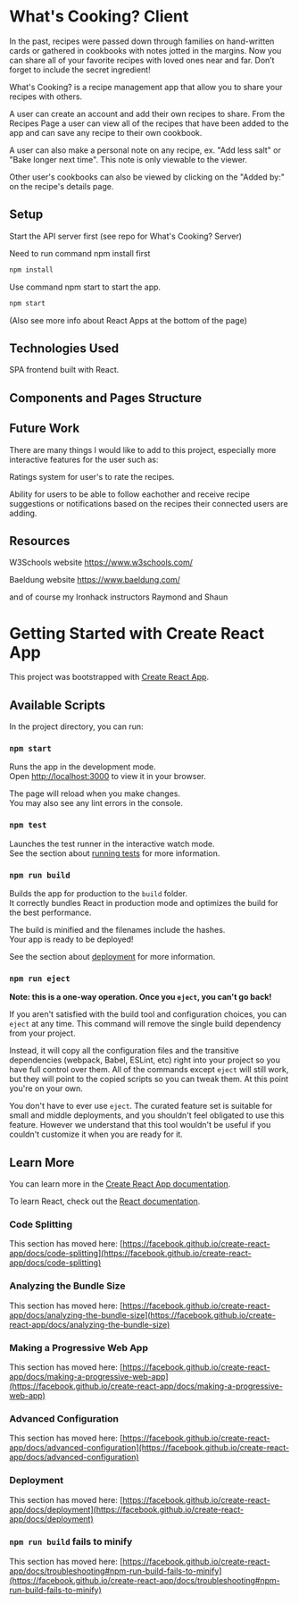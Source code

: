 # What's Cooking? Client

In the past, recipes were passed down through families on hand-written cards or gathered in cookbooks with notes jotted in the margins.
Now you can share all of your favorite recipes with loved ones near and far. Don’t forget to include the secret ingredient!

What's Cooking? is a recipe management app that allow you to share your recipes with others. 

A user can create an account and add their own recipes to share. From the Recipes Page a user can view all of the recipes that have been added to the app and can save any recipe to their own cookbook. 

A user can also make a personal note on any recipe, ex. "Add less salt" or "Bake longer next time". This note is only viewable to the viewer.

Other user's cookbooks can also be viewed by clicking on the "Added by:" on the recipe's details page. 


## Setup

Start the API server first (see repo for What's Cooking? Server)

Need to run command npm install first
```bash
npm install 
```

Use command npm start to start the app.
```bash
npm start
```
(Also see more info about React Apps at the bottom of the page)

## Technologies Used
SPA frontend built with React.

## Components and Pages Structure



## Future Work
There are many things I would like to add to this project, especially more interactive features for the user such as:

Ratings system for user's to rate the recipes.

Ability for users to be able to follow eachother and receive recipe suggestions or notifications based on the recipes their connected users are adding. 

## Resources
W3Schools website https://www.w3schools.com/

Baeldung website https://www.baeldung.com/

and of course my Ironhack instructors Raymond and Shaun



# Getting Started with Create React App

This project was bootstrapped with [Create React App](https://github.com/facebook/create-react-app).

## Available Scripts

In the project directory, you can run:

### `npm start`

Runs the app in the development mode.\
Open [http://localhost:3000](http://localhost:3000) to view it in your browser.

The page will reload when you make changes.\
You may also see any lint errors in the console.

### `npm test`

Launches the test runner in the interactive watch mode.\
See the section about [running tests](https://facebook.github.io/create-react-app/docs/running-tests) for more information.

### `npm run build`

Builds the app for production to the `build` folder.\
It correctly bundles React in production mode and optimizes the build for the best performance.

The build is minified and the filenames include the hashes.\
Your app is ready to be deployed!

See the section about [deployment](https://facebook.github.io/create-react-app/docs/deployment) for more information.

### `npm run eject`

**Note: this is a one-way operation. Once you `eject`, you can't go back!**

If you aren't satisfied with the build tool and configuration choices, you can `eject` at any time. This command will remove the single build dependency from your project.

Instead, it will copy all the configuration files and the transitive dependencies (webpack, Babel, ESLint, etc) right into your project so you have full control over them. All of the commands except `eject` will still work, but they will point to the copied scripts so you can tweak them. At this point you're on your own.

You don't have to ever use `eject`. The curated feature set is suitable for small and middle deployments, and you shouldn't feel obligated to use this feature. However we understand that this tool wouldn't be useful if you couldn't customize it when you are ready for it.

## Learn More

You can learn more in the [Create React App documentation](https://facebook.github.io/create-react-app/docs/getting-started).

To learn React, check out the [React documentation](https://reactjs.org/).

### Code Splitting

This section has moved here: [https://facebook.github.io/create-react-app/docs/code-splitting](https://facebook.github.io/create-react-app/docs/code-splitting)

### Analyzing the Bundle Size

This section has moved here: [https://facebook.github.io/create-react-app/docs/analyzing-the-bundle-size](https://facebook.github.io/create-react-app/docs/analyzing-the-bundle-size)

### Making a Progressive Web App

This section has moved here: [https://facebook.github.io/create-react-app/docs/making-a-progressive-web-app](https://facebook.github.io/create-react-app/docs/making-a-progressive-web-app)

### Advanced Configuration

This section has moved here: [https://facebook.github.io/create-react-app/docs/advanced-configuration](https://facebook.github.io/create-react-app/docs/advanced-configuration)

### Deployment

This section has moved here: [https://facebook.github.io/create-react-app/docs/deployment](https://facebook.github.io/create-react-app/docs/deployment)

### `npm run build` fails to minify

This section has moved here: [https://facebook.github.io/create-react-app/docs/troubleshooting#npm-run-build-fails-to-minify](https://facebook.github.io/create-react-app/docs/troubleshooting#npm-run-build-fails-to-minify)
